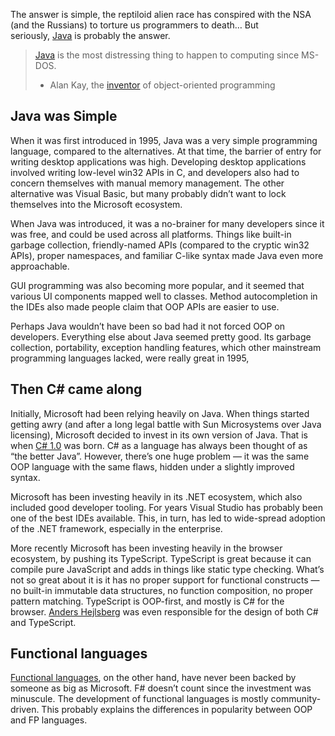 The answer is simple, the reptiloid alien race has conspired with the NSA (and the Russians) to torture us programmers to death… But seriously, [Java](https://betterprogramming.pub/modern-languages-suck-ad21cbc8a57c) is probably the answer.

> [Java](https://betterprogramming.pub/modern-languages-suck-ad21cbc8a57c) is the most distressing thing to happen to computing since MS-DOS.
> 
> - Alan Kay, the [inventor](http://www.cc.gatech.edu/fac/mark.guzdial/squeak/oopsla.html) of object-oriented programming

## Java was Simple

When it was first introduced in 1995, Java was a very simple programming language, compared to the alternatives. At that time, the barrier of entry for writing desktop applications was high. Developing desktop applications involved writing low-level win32 APIs in C, and developers also had to concern themselves with manual memory management. The other alternative was Visual Basic, but many probably didn’t want to lock themselves into the Microsoft ecosystem.

When Java was introduced, it was a no-brainer for many developers since it was free, and could be used across all platforms. Things like built-in garbage collection, friendly-named APIs (compared to the cryptic win32 APIs), proper namespaces, and familiar C-like syntax made Java even more approachable.

GUI programming was also becoming more popular, and it seemed that various UI components mapped well to classes. Method autocompletion in the IDEs also made people claim that OOP APIs are easier to use.

Perhaps Java wouldn’t have been so bad had it not forced OOP on developers. Everything else about Java seemed pretty good. Its garbage collection, portability, exception handling features, which other mainstream programming languages lacked, were really great in 1995,

## Then C# came along

Initially, Microsoft had been relying heavily on Java. When things started getting awry (and after a long legal battle with Sun Microsystems over Java licensing), Microsoft decided to invest in its own version of Java. That is when [C# 1.0](https://betterprogramming.pub/modern-languages-suck-ad21cbc8a57c) was born. C# as a language has always been thought of as “the better Java”. However, there’s one huge problem — it was the same OOP language with the same flaws, hidden under a slightly improved syntax.

Microsoft has been investing heavily in its .NET ecosystem, which also included good developer tooling. For years Visual Studio has probably been one of the best IDEs available. This, in turn, has led to wide-spread adoption of the .NET framework, especially in the enterprise.

More recently Microsoft has been investing heavily in the browser ecosystem, by pushing its TypeScript. TypeScript is great because it can compile pure JavaScript and adds in things like static type checking. What’s not so great about it is it has no proper support for functional constructs — no built-in immutable data structures, no function composition, no proper pattern matching. TypeScript is OOP-first, and mostly is C# for the browser. [Anders Hejlsberg](https://en.wikipedia.org/wiki/Anders_Hejlsberg) was even responsible for the design of both C# and TypeScript.

## Functional languages

[Functional languages](https://betterprogramming.pub/modern-languages-suck-ad21cbc8a57c), on the other hand, have never been backed by someone as big as Microsoft. F# doesn’t count since the investment was minuscule. The development of functional languages is mostly community-driven. This probably explains the differences in popularity between OOP and FP languages.